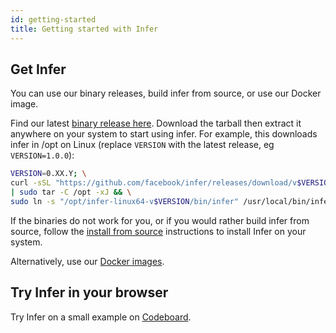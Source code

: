 ```yaml
---
id: getting-started
title: Getting started with Infer
---
```


## Get Infer

You can use our binary releases, build infer from source, or use our Docker image.

Find our latest [binary release here](https://github.com/facebook/infer/releases/latest). Download
the tarball then extract it anywhere on your system to start using infer. For example, this
downloads infer in /opt on Linux (replace `VERSION` with the latest release, eg `VERSION=1.0.0`):

```bash
VERSION=0.XX.Y; \
curl -sSL "https://github.com/facebook/infer/releases/download/v$VERSION/infer-linux64-v$VERSION.tar.xz" \
| sudo tar -C /opt -xJ && \
sudo ln -s "/opt/infer-linux64-v$VERSION/bin/infer" /usr/local/bin/infer
```

If the binaries do not work for you, or if you would rather build infer from
source, follow the
[install from source](https://github.com/facebook/infer/blob/main/INSTALL.md#install-infer-from-source)
instructions to install Infer on your system.

Alternatively, use our [Docker images](https://github.com/facebook/infer/tree/main/docker).

## Try Infer in your browser

Try Infer on a small example on
[Codeboard](https://codeboard.io/projects/11587?view=2.1-21.0-22.0).
